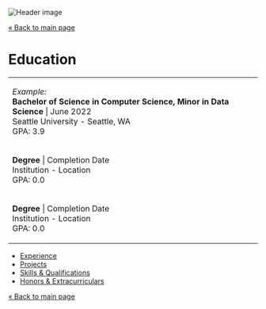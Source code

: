 ![Header image](https://picsum.photos/id/140/1280/267?blur ':class=header-image-full-width :no-zoom')

[« Back to main page](README.md)

# Education

<table>
<tr>
<td>
  
_Example:_  
**Bachelor of Science in Computer Science, Minor in Data Science** | June 2022  
Seattle University - Seattle, WA  
GPA: 3.9  
  
</td>
</tr>
<tr>
<td>
  
**Degree** | Completion Date  
Institution - Location  
GPA: 0.0  
  
</td>
</tr>
<tr>
<td>
  
**Degree** | Completion Date  
Institution - Location  
GPA: 0.0  
  
</td>
</tr>
</table>

- [Experience](experience.md)
- [Projects](projects.md)
- [Skills & Qualifications](qualifications.md)
- [Honors & Extracurriculars](extracurriculars.md)

[« Back to main page](README.md)